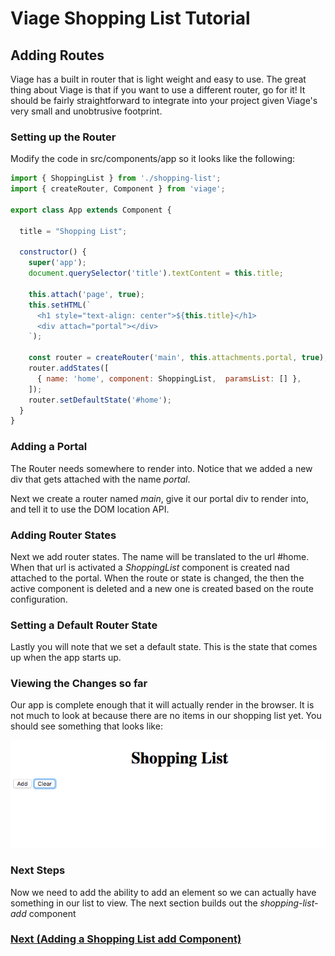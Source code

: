 # Viage Shopping List Tutorial

## Adding Routes
Viage has a built in router that is light weight and easy to use. The great thing about Viage is that if you want to use a different router, go for it! It should be fairly straightforward to integrate into your project given Viage's very small and unobtrusive footprint.

### Setting up the Router
Modify the code in src/components/app so it looks like the following:

```Javascript
import { ShoppingList } from './shopping-list';
import { createRouter, Component } from 'viage';

export class App extends Component {

  title = "Shopping List";

  constructor() {
    super('app');
    document.querySelector('title').textContent = this.title;

    this.attach('page', true);
    this.setHTML(`
      <h1 style="text-align: center">${this.title}</h1>
      <div attach="portal"></div>
    `);

    const router = createRouter('main', this.attachments.portal, true);
    router.addStates([
      { name: 'home', component: ShoppingList,  paramsList: [] },
    ]);
    router.setDefaultState('#home');
  }
}
```

### Adding a Portal
The Router needs somewhere to render into. Notice that we added a new div that gets attached with the name *portal*.

Next we create a router named *main*, give it our portal div to render into, and tell it to use the DOM location API.

### Adding Router States
Next we add router states. The name will be translated to the url #home. When that url is activated a *ShoppingList* component is created nad attached to the portal. When the route or state is changed, the then the active component is deleted and a new one is created based on the route configuration.

### Setting a Default Router State
Lastly you will note that we set a default state. This is the state that comes up when the app starts up.

### Viewing the Changes so far
Our app is complete enough that it will actually render in the browser. It is not much to look at because there are no items in our shopping list yet. You should see something that looks like:

![img1](img1.png)

### Next Steps
Now we need to add the ability to add an element so we can actually have something in our list to view. The next section builds out the *shopping-list-add* component

### [Next (Adding a Shopping List add Component)](shopping-list-add.md)